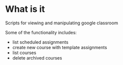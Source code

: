 # What is it 
Scripts for viewing and manipulating google classroom

Some of the functionality includes:

- list scheduled assignments
- create new course with template assignments
- list courses
- delete archived courses
